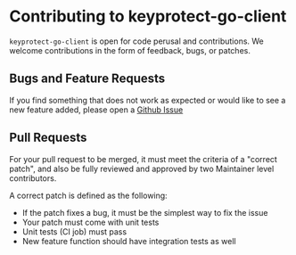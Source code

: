 # Contributing to keyprotect-go-client

`keyprotect-go-client` is open for code perusal and contributions. We welcome contributions in the form of feedback, bugs, or patches.

## Bugs and Feature Requests

If you find something that does not work as expected or would like to see a new feature added, 
please open a [Github Issue](https://github.com/IBM/keyprotect-go-client/issues)

## Pull Requests

For your pull request to be merged, it must meet the criteria of a "correct patch", and also
be fully reviewed and approved by two Maintainer level contributors.

A correct patch is defined as the following:

 - If the patch fixes a bug, it must be the simplest way to fix the issue
 - Your patch must come with unit tests
 - Unit tests (CI job) must pass
 - New feature function should have integration tests as well
